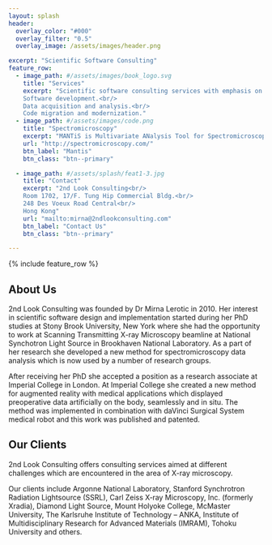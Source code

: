 ```yaml
---
layout: splash
header:
  overlay_color: "#000"
  overlay_filter: "0.5"
  overlay_image: /assets/images/header.png

excerpt: "Scientific Software Consulting"
feature_row:
  - image_path: #/assets/images/book_logo.svg
    title: "Services"
    excerpt: "Scientific software consulting services with emphasis on X-ray microscopy: <br/>
	Software development.<br/>
	Data acquisition and analysis.<br/>
	Code migration and modernization."
  - image_path: #/assets/images/code.png
    title: "Spectromicroscopy"
    excerpt: "MANTiS is Multivariate ANalysis Tool for Spectromicroscopy developed in Python by 2nd Look."
    url: "http://spectromicroscopy.com/" 
    btn_label: "Mantis"
    btn_class: "btn--primary"

  - image_path: #/assets/splash/feat1-3.jpg
    title: "Contact"
    excerpt: "2nd Look Consulting<br/>
	Room 1702, 17/F. Tung Hip Commercial Bldg.<br/>
	248 Des Voeux Road Central<br/>
	Hong Kong"
    url: "mailto:mirna@2ndlookconsulting.com" 
    btn_label: "Contact Us"
    btn_class: "btn--primary"

---
```

{% include feature_row %}

## About Us
2nd Look Consulting was founded by Dr Mirna Lerotic in 2010. Her interest in scientific software design and implementation started during her PhD studies at Stony Brook University, New York where she had the opportunity to work at Scanning Transmitting X-ray Microscopy beamline at National Synchotron Light Source in Brookhaven National Laboratory. As a part of her research she developed a new method for spectromicroscopy data analysis which is now used by a number of research groups.

After receiving her PhD she accepted a position as a research associate at Imperial College in London. At Imperial College she created a new method for augmented reality with medical applications which displayed preoperative data artificially on the body, seamlessly and in situ. The method was implemented in combination with daVinci Surgical System medical robot and this work was published and patented.


## Our Clients
2nd Look Consulting offers consulting services aimed at different challenges which are encountered in the area of X-ray microscopy. 

Our clients include Argonne National Laboratory, Stanford Synchrotron Radiation Lightsource (SSRL), Carl Zeiss X‐ray Microscopy, Inc. (formerly Xradia), Diamond Light Source, Mount Holyoke College, McMaster University, The Karlsruhe Institute of Technology – ANKA, Institute of Multidisciplinary Research for Advanced Materials (IMRAM), Tohoku University and others.
